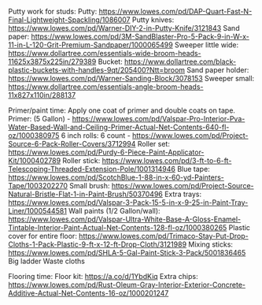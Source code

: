 Putty work for studs:
  Putty: https://www.lowes.com/pd/DAP-Quart-Fast-N-Final-Lightweight-Spackling/1086007
  Putty knives: https://www.lowes.com/pd/Warner-DIY-2-in-Putty-Knife/3121843
  Sand paper: https://www.lowes.com/pd/3M-SandBlaster-Pro-5-Pack-9-in-W-x-11-in-L-120-Grit-Premium-Sandpaper/1000065499
  Sweeper little wide: https://www.dollartree.com/essentials-wide-broom-heads-11625x3875x225in/279389
  Bucket: https://www.dollartree.com/black-plastic-buckets-with-handles-9qt/205400?Ntt=broom
  Sand paper holder: https://www.lowes.com/pd/Warner-Sanding-Block/3078153
  Sweeper small: https://www.dollartree.com/essentials-angle-broom-heads-11x827x110in/288137

Primer/paint time:
  Apply one coat of primer and double coats on tape.
  Primer: (5 Gallon) - https://www.lowes.com/pd/Valspar-Pro-Interior-Pva-Water-Based-Wall-and-Ceiling-Primer-Actual-Net-Contents-640-fl-oz/1000380975
  6 inch rolls: 6 count - https://www.lowes.com/pd/Project-Source-6-Pack-Roller-Covers/3712994
  Roller set: https://www.lowes.com/pd/Purdy-6-Piece-Paint-Applicator-Kit/1000402789
  Roller stick: https://www.lowes.com/pd/3-ft-to-6-ft-Telescoping-Threaded-Extension-Pole/1001314946
  Blue tape: https://www.lowes.com/pd/ScotchBlue-1-88-in-x-60-yd-Painters-Tape/1003202270
  Small brush: https://www.lowes.com/pd/Project-Source-Natural-Bristle-Flat-1-in-Paint-Brush/50370496
  Extra trays: https://www.lowes.com/pd/Valspar-3-Pack-15-5-in-x-9-25-in-Paint-Tray-Liner/1000544581
  Wall paints (1/2 Gallon/wall): https://www.lowes.com/pd/Valspar-Ultra-White-Base-A-Gloss-Enamel-Tintable-Interior-Paint-Actual-Net-Contents-128-fl-oz/1000380265
  Plastic cover for entire floor: https://www.lowes.com/pd/Trimaco-Stay-Put-Drop-Cloths-1-Pack-Plastic-9-ft-x-12-ft-Drop-Cloth/3121989
  Mixing sticks: https://www.lowes.com/pd/SHLA-5-Gal-Paint-Stick-3-Pack/5001836465
  Big ladder
  Waste cloths

Flooring time:
  Floor kit: https://a.co/d/1YbdKiq
  Extra chips: https://www.lowes.com/pd/Rust-Oleum-Gray-Interior-Exterior-Concrete-Additive-Actual-Net-Contents-16-oz/1000201247
